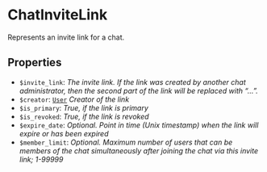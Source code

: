 # ChatInviteLink	

Represents an invite link for a chat.	

## Properties	

- `$invite_link`: _The invite link. If the link was created by another chat administrator, then the second part of the link will be replaced with “…”._
- `$creator`: [`User`](User.md) _Creator of the link_
- `$is_primary`: _True, if the link is primary_
- `$is_revoked`: _True, if the link is revoked_
- `$expire_date`: _Optional. Point in time (Unix timestamp) when the link will expire or has been expired_
- `$member_limit`: _Optional. Maximum number of users that can be members of the chat simultaneously after joining the chat via this invite link; 1-99999_

